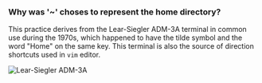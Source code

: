 ### Why was '~' choses to represent the home directory?

This practice derives from the Lear-Siegler ADM-3A terminal in common use during the 1970s, which happened to have the tilde symbol and the word "Home" on the same key. This terminal is also the source of direction shortcuts used in `vim` editor.

![Lear-Siegler ADM-3A](http://i.stack.imgur.com/L3esv.jpg)
